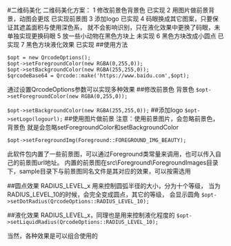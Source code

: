 #二维码美化
二维码美化方案：
1 修改前景色背景色 已实现
2 用图片做前景背景，动图会更炫 已实现前景图
3 添加logo 已实现
4 码眼换成其它图案，只要保证其遮盖面积与使用深色系，
就不会影响识别，只在液化效果中更换了码眼，未单独实现更换码眼
5 放一些小动物在黑色方块上 未实现
6 黑色方块改成小圆点 已实现
7 黑色方块液化效果 已实现
##使用方法
```
$opt = new QrcodeOptions();
$opt->setForegroundColor(new RGBA(0,255,0));
$opt->setBackgroundColor(new RGBA(255,255,0));
$qrcodeBase64 = Qrcode::make('https://www.baidu.com',$opt);
```

通过设置QrcodeOptions参数可以实现多种效果
##修改前景色 背景色
`$opt->setForegroundColor(new RGBA(0,255,0));`

`$opt->setBackgroundColor(new RGBA(255,255,0));`
##添加logo
`$opt->setLogo(logourl);`
##使用图片做前景
注意：使用前景图片，会忽略前景色，背景色
就是会忽略setForegroundColor和setBackgroundColor

`$opt->setForegroundImg(Foreground::FOREGROUND_IMG_BEAUTY);`

此软件包内置了一些前景图，可以通过Foreground类常量来调用，也可以传入自己的前景图url地址。
内置的前景图在src\Foreground\ForegroundImages目录下，sample目录下与前景图同名文件是其对应的效果，可以按需选用

##圆点效果
RADIUS_LEVEL_x 用来控制圆弧半径的大小，分为十个等级，
当为RADIUS_LEVEL_10的时候，会完全变成圆点，其它的等级，
会显示圆角
`$opt->setDotRadius(QrcodeOptions::RADIUS_LEVEL_10);`

##液化效果
RADIUS_LEVEL_x，同理也是用来控制液化程度的
`$opt->setLiquidRadius(QrcodeOptions::RADIUS_LEVEL_10);`

当然，各种效果是可以组合使用的